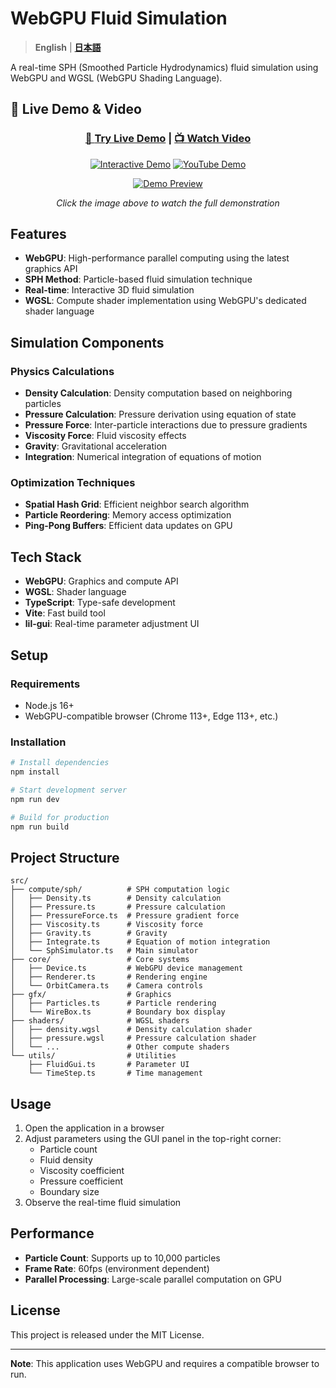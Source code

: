 # WebGPU Fluid Simulation

> **English** | **[日本語](docs/js/README.md)**

A real-time SPH (Smoothed Particle Hydrodynamics) fluid simulation using WebGPU and WGSL (WebGPU Shading Language).

## 🚀 Live Demo & Video

<div align="center">

### [🌊 **Try Live Demo**](https://sph-wgsl.vercel.app/) | [📺 **Watch Video**](https://youtu.be/hxalb1aCo4g)

[![Interactive Demo](https://img.shields.io/badge/🌊_Live_Demo-Interactive-4285f4?style=for-the-badge&logo=webcomponents&logoColor=white)](https://sph-wgsl.vercel.app/)
[![YouTube Demo](https://img.shields.io/badge/📺_YouTube-Watch_Demo-red?style=for-the-badge&logo=youtube&logoColor=white)](https://youtu.be/hxalb1aCo4g)

[![Demo Preview](https://img.youtube.com/vi/hxalb1aCo4g/maxresdefault.jpg)](https://youtu.be/hxalb1aCo4g)

_Click the image above to watch the full demonstration_

</div>

## Features

- **WebGPU**: High-performance parallel computing using the latest graphics API
- **SPH Method**: Particle-based fluid simulation technique
- **Real-time**: Interactive 3D fluid simulation
- **WGSL**: Compute shader implementation using WebGPU's dedicated shader language

## Simulation Components

### Physics Calculations

- **Density Calculation**: Density computation based on neighboring particles
- **Pressure Calculation**: Pressure derivation using equation of state
- **Pressure Force**: Inter-particle interactions due to pressure gradients
- **Viscosity Force**: Fluid viscosity effects
- **Gravity**: Gravitational acceleration
- **Integration**: Numerical integration of equations of motion

### Optimization Techniques

- **Spatial Hash Grid**: Efficient neighbor search algorithm
- **Particle Reordering**: Memory access optimization
- **Ping-Pong Buffers**: Efficient data updates on GPU

## Tech Stack

- **WebGPU**: Graphics and compute API
- **WGSL**: Shader language
- **TypeScript**: Type-safe development
- **Vite**: Fast build tool
- **lil-gui**: Real-time parameter adjustment UI

## Setup

### Requirements

- Node.js 16+
- WebGPU-compatible browser (Chrome 113+, Edge 113+, etc.)

### Installation

```bash
# Install dependencies
npm install

# Start development server
npm run dev

# Build for production
npm run build
```

## Project Structure

```
src/
├── compute/sph/          # SPH computation logic
│   ├── Density.ts        # Density calculation
│   ├── Pressure.ts       # Pressure calculation
│   ├── PressureForce.ts  # Pressure gradient force
│   ├── Viscosity.ts      # Viscosity force
│   ├── Gravity.ts        # Gravity
│   ├── Integrate.ts      # Equation of motion integration
│   └── SphSimulator.ts   # Main simulator
├── core/                 # Core systems
│   ├── Device.ts         # WebGPU device management
│   ├── Renderer.ts       # Rendering engine
│   └── OrbitCamera.ts    # Camera controls
├── gfx/                  # Graphics
│   ├── Particles.ts      # Particle rendering
│   └── WireBox.ts        # Boundary box display
├── shaders/              # WGSL shaders
│   ├── density.wgsl      # Density calculation shader
│   ├── pressure.wgsl     # Pressure calculation shader
│   └── ...               # Other compute shaders
└── utils/                # Utilities
    ├── FluidGui.ts       # Parameter UI
    └── TimeStep.ts       # Time management
```

## Usage

1. Open the application in a browser
2. Adjust parameters using the GUI panel in the top-right corner:
   - Particle count
   - Fluid density
   - Viscosity coefficient
   - Pressure coefficient
   - Boundary size
3. Observe the real-time fluid simulation

## Performance

- **Particle Count**: Supports up to 10,000 particles
- **Frame Rate**: 60fps (environment dependent)
- **Parallel Processing**: Large-scale parallel computation on GPU

## License

This project is released under the MIT License.

---

**Note**: This application uses WebGPU and requires a compatible browser to run.
